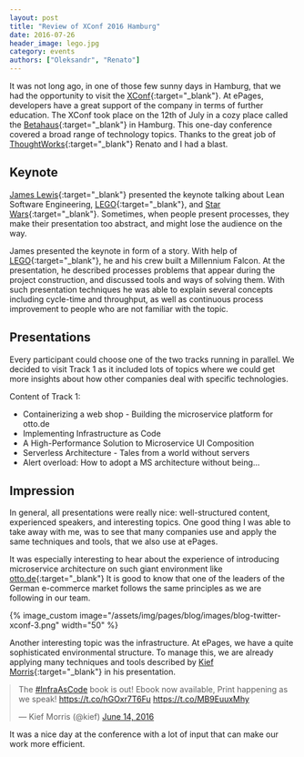 ```yaml
---
layout: post
title: "Review of XConf 2016 Hamburg"
date: 2016-07-26
header_image: lego.jpg
category: events
authors: ["Oleksandr", "Renato"]
---
```


<style>

.twitter-tweet {
  margin: auto;
}
</style>

It was not long ago, in one of those few sunny days in Hamburg, that we had the opportunity to visit the
[XConf](https://info.thoughtworks.com/Xconf-hamburg-2016.html){:target="_blank"}. At ePages, developers have a great support of the company in terms of further education.
The XConf took place on the 12th of July in a cozy place called the [Betahaus](http://hamburg.betahaus.de/){:target="_blank"} in Hamburg.
This one-day conference covered a broad range of technology topics.
Thanks to the great job of [ThoughtWorks](https://www.thoughtworks.com/){:target="_blank"} Renato and I had a blast.

## Keynote

[James Lewis](https://twitter.com/boicy){:target="_blank"} presented the keynote talking about Lean Software Engineering, [LEGO](http://lego.com){:target="_blank"}, and [Star Wars](http://www.starwars.com/){:target="_blank"}.
Sometimes, when people present processes, they make their presentation too abstract, and might lose the audience on the way.

James presented the keynote in form of a story. With help of [LEGO](http://lego.com){:target="_blank"}, he and his crew built a Millennium Falcon.
At the presentation, he described processes problems that appear during the project construction, and discussed tools and ways of solving them.
With such presentation techniques he was able to explain several concepts including cycle-time and throughput, as well as continuous process improvement to people who are not familiar with the topic.

## Presentations

Every participant could choose one of the two tracks running in parallel.
We decided to visit Track 1 as it included lots of topics where we could get more insights about how other companies deal with specific technologies.

Content of Track 1:

 - Containerizing a web shop - Building the microservice platform for otto.de
 - Implementing Infrastructure as Code
 - A High-Performance Solution to Microservice UI Composition
 - Serverless Architecture - Tales from a world without servers
 - Alert overload: How to adopt a MS architecture without being...

## Impression

In general, all presentations were really nice: well-structured content, experienced speakers, and interesting topics.
One good thing I was able to take away with me, was to see that many companies use and apply the same techniques and tools, that we also use at ePages.

It was especially interesting to hear about the experience of introducing microservice architecture on such giant environment like [otto.de](http://otto.de){:target="_blank"}
It is good to know that one of the leaders of the German e-commerce market follows the same principles as we are following in our team.

{% image_custom image="/assets/img/pages/blog/images/blog-twitter-xconf-3.png" width="50" %}

Another interesting topic was the infrastructure.
At ePages, we have a quite sophisticated environmental structure.
To manage this, we are already applying many techniques and tools described by  [Kief Morris](https://twitter.com/kief){:target="_blank"} in his presentation.

<blockquote class="twitter-tweet" data-lang="en"><p lang="en" dir="ltr">The <a href="https://twitter.com/hashtag/InfraAsCode?src=hash&amp;ref_src=twsrc%5Etfw">#InfraAsCode</a> book is out! Ebook now available, Print happening as we speak! <a href="https://t.co/hGOxr7T6Fu">https://t.co/hGOxr7T6Fu</a> <a href="https://t.co/MB9EuuxMhy">https://t.co/MB9EuuxMhy</a></p>&mdash; Kief Morris (@kief) <a href="https://twitter.com/kief/status/742687599576371201?ref_src=twsrc%5Etfw">June 14, 2016</a></blockquote>
<script async src="https://platform.twitter.com/widgets.js" charset="utf-8"></script>

It was a nice day at the conference with a lot of input that can make our work more efficient.

